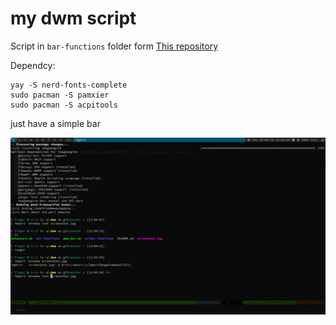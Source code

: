 # my dwm script 

Script in `bar-functions` folder form [This repository](https://github.com/joestandring/dwm-bar)

Dependcy:
```shell
yay -S nerd-fonts-complete
sudo pacman -S pamxier
sudo pacman -S acpitools
```

just have a simple bar

![screenshot](./screenshot.jpg)
